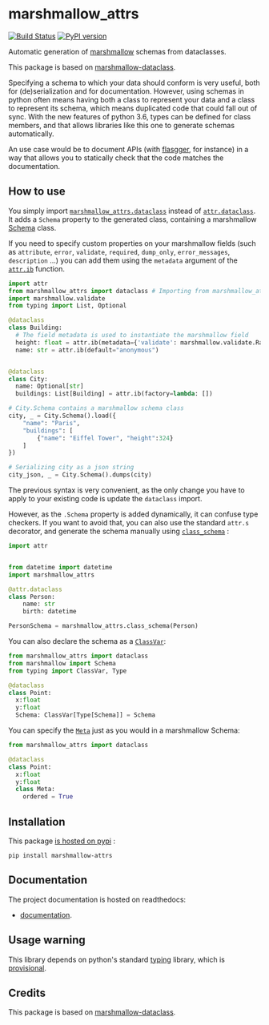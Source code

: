 # marshmallow_attrs
[![Build Status](https://travis-ci.org/adamboche/marshmallow-attrs.svg?branch=master)](https://travis-ci.org/adamboche/marshmallow-attrs)
[![PyPI version](https://badge.fury.io/py/marshmallow-attrs.svg)](https://badge.fury.io/py/marshmallow-attrs)



Automatic generation of [marshmallow](https://marshmallow.readthedocs.io/) schemas from dataclasses.

This package is based on [marshmallow-dataclass](https://github.com/lovasoa/marshmallow_dataclass).


Specifying a schema to which your data should conform is very useful, both for (de)serialization and for documentation.
However, using schemas in python often means having both a class to represent your data and a class to represent its schema, which means duplicated code that could fall out of sync. With the new features of python 3.6, types can be defined for class members, and that allows libraries like this one to generate schemas automatically.

An use case would be to document APIs (with [flasgger](https://github.com/rochacbruno/flasgger#flasgger), for instance) in a way that allows you to statically check that the code matches the documentation.

## How to use

You simply import
[`marshmallow_attrs.dataclass`](https://adamboche.github.io/marshmallow_attrs/html/marshmallow_attrs.html#marshmallow_attrs.dataclass)
instead of
[`attr.dataclass`](http://attrs.org).
It adds a `Schema` property to the generated class,
containing a marshmallow
[Schema](https://marshmallow.readthedocs.io/en/2.x-line/api_reference.html#marshmallow.Schema)
class.

If you need to specify custom properties on your marshmallow fields
(such as `attribute`, `error`, `validate`, `required`, `dump_only`, `error_messages`, `description` ...)
you can add them using the `metadata` argument of the
[`attr.ib`](http://www.attrs.org/en/stable/api.html#attr.ib)
function.

```python
import attr
from marshmallow_attrs import dataclass # Importing from marshmallow_attrs instead of attrs
import marshmallow.validate
from typing import List, Optional

@dataclass
class Building:
  # The field metadata is used to instantiate the marshmallow field
  height: float = attr.ib(metadata={'validate': marshmallow.validate.Range(min=0)})
  name: str = attr.ib(default="anonymous")


@dataclass
class City:
  name: Optional[str]
  buildings: List[Building] = attr.ib(factory=lambda: [])

# City.Schema contains a marshmallow schema class
city, _ = City.Schema().load({
    "name": "Paris",
    "buildings": [
        {"name": "Eiffel Tower", "height":324}
    ]
})

# Serializing city as a json string
city_json, _ = City.Schema().dumps(city)
```

The previous  syntax is very convenient, as the only change
you have to apply to your existing code is update the
`dataclass` import.

However, as the `.Schema` property is added dynamically,
it can confuse type checkers.
If you want to avoid that, you can also use the standard
`attr.s` decorator, and generate the schema manually
using
[`class_schema`](https://adamboche.github.io/marshmallow_attrs/html/marshmallow_attrs.html#marshmallow_attrs.class_schema)
:

```python
import attr


from datetime import datetime
import marshmallow_attrs

@attr.dataclass
class Person:
    name: str
    birth: datetime

PersonSchema = marshmallow_attrs.class_schema(Person)
```

You can also declare the schema as a
[`ClassVar`](https://docs.python.org/3/library/typing.html#typing.ClassVar):

```python
from marshmallow_attrs import dataclass
from marshmallow import Schema
from typing import ClassVar, Type

@dataclass
class Point:
  x:float
  y:float
  Schema: ClassVar[Type[Schema]] = Schema
```

You can specify the
[`Meta`](https://marshmallow.readthedocs.io/en/3.0/api_reference.html#marshmallow.Schema.Meta)
just as you would in a marshmallow Schema:

```python
from marshmallow_attrs import dataclass

@dataclass
class Point:
  x:float
  y:float
  class Meta:
    ordered = True
```

## Installation
This package [is hosted on pypi](https://pypi.org/project/marshmallow-attrs/) :

```shell
pip install marshmallow-attrs
```

## Documentation

The project documentation is hosted on readthedocs:
- [documentation](https://readthedocs.org/marshmallow_attrs).

## Usage warning

This library depends on python's standard
[typing](https://docs.python.org/3/library/typing.html)
library, which is
[provisional](https://docs.python.org/3/glossary.html#term-provisional-api).


## Credits

This package is based on [marshmallow-dataclass](https://github.com/lovasoa/marshmallow_dataclass).
